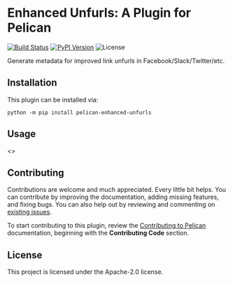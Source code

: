 Enhanced Unfurls: A Plugin for Pelican
====================================================

[![Build Status](https://img.shields.io/github/workflow/status/pelican-plugins/enhanced-unfurls/build)](https://github.com/pelican-plugins/enhanced-unfurls/actions)
[![PyPI Version](https://img.shields.io/pypi/v/pelican-enhanced-unfurls)](https://pypi.org/project/pelican-enhanced-unfurls/)
![License](https://img.shields.io/pypi/l/pelican-enhanced-unfurls?color=blue)

Generate metadata for improved link unfurls in Facebook/Slack/Twitter/etc.

Installation
------------

This plugin can be installed via:

    python -m pip install pelican-enhanced-unfurls

Usage
-----

<<Add plugin details here>>

Contributing
------------

Contributions are welcome and much appreciated. Every little bit helps. You can contribute by improving the documentation, adding missing features, and fixing bugs. You can also help out by reviewing and commenting on [existing issues][].

To start contributing to this plugin, review the [Contributing to Pelican][] documentation, beginning with the **Contributing Code** section.

[existing issues]: https://github.com/pelican-plugins/enhanced-unfurls/issues
[Contributing to Pelican]: https://docs.getpelican.com/en/latest/contribute.html

License
-------

This project is licensed under the Apache-2.0 license.
